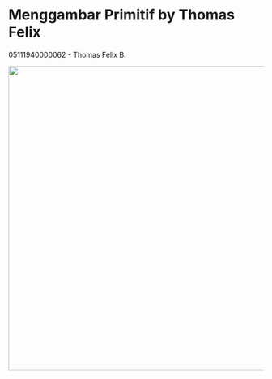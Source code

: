 # Menggambar Primitif by Thomas Felix

 05111940000062 - Thomas Felix B.

<img src="https://user-images.githubusercontent.com/37539546/133824731-8543d8f2-ae17-4e1f-9bab-3f5cc90560e8.png" width="600">
